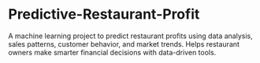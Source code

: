 # Predictive-Restaurant-Profit
A machine learning project to predict restaurant profits using data analysis, sales patterns, customer behavior, and market trends. Helps restaurant owners make smarter financial decisions with data-driven tools.
